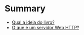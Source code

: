 # Summary 

- [Qual a ideia do livro?](./qual_a_ideia_do_livro.md)
- [O que é um servidor Web HTTP?](./o_que_e_um_servidor_web_http.md)
